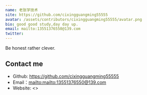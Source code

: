 ```yaml
---
name: 老张学技术
site: https://github.com/cixingguangming55555
avatar: /assets/contributors/cixingguangming55555/avatar.png
bio: good good study,day day up.
email: mailto:13551376550@139.com
twitter: 
---
```


Be honest rather clever.

## Contact me

- Github: <https://github.com/cixingguangming55555>
- Email：<mailto:mailto:13551376550@139.com>
- Website: <>
